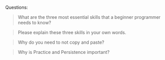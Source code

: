 Questions:
> What are the three most essential skills that a beginner programmer needs to know?

> Please explain these three skills in your own words.

> Why do you need to not copy and paste?

> Why is Practice and Persistence important?

